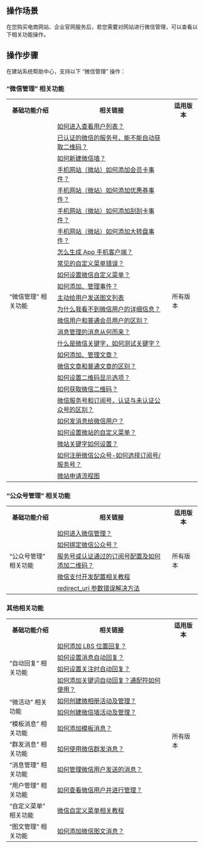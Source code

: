 ## 操作场景
在您购买电商网站、企业官网服务后，若您需要对网站进行微信管理，可以查看以下相关功能操作。

## 操作步骤
在建站系统帮助中心，支持以下 “微信管理” 操作：

### “微信管理” 相关功能
<table>
<tr>
<th width="25%">基础功能介绍</th>
<th width="60%">相关链接</th>
<th width="15%">适用版本</th>
</tr>
<tr>
<td  rowspan="26">“微信管理” 相关功能</td>
<td><a href="https://admin.site.my-qcloud.com/xi/help?id=1056
">如何进入查看用户列表？</a></td>
<td  rowspan="30">所有版本</td>
</tr>
<tr>
<td><a href="https://admin.site.my-qcloud.com/xi/help?id=1055	
">已认证的微信的服务号，能不能自动获取二维码？</a></td>
</tr>
<tr>
<td><a href="https://admin.site.my-qcloud.com/xi/help?id=1054
">如何新建微信墙？</a></td>	
</tr>
<tr>
<td><a href="https://admin.site.my-qcloud.com/xi/help?id=1044	
">手机网站（微站）如何添加会员卡事件？</a></td>	
</tr>
<tr>
<td><a href="https://admin.site.my-qcloud.com/xi/help?id=1042
">手机网站（微站）如何添加优惠券事件？</a></td>	
</tr>
<tr>
<td><a href="https://admin.site.my-qcloud.com/xi/help?id=1039
">手机网站（微站）如何添加刮刮卡事件？</a></td>
</tr>
<tr>
<td><a href="https://admin.site.my-qcloud.com/xi/help?id=1036
">手机网站（微站）如何添加大转盘事件？</a></td>	
</tr>
<tr>
<td><a href="https://admin.site.my-qcloud.com/xi/help?id=1019
">怎么生成 App 手机客户端？</a></td>	
</tr>
<tr>
<td><a href="https://admin.site.my-qcloud.com/xi/help?id=1018
">常见的自定义菜单错误？</a></td>
</tr>
<tr>
<td><a href="https://admin.site.my-qcloud.com/xi/help?id=1017
">如何设置微信自定义菜单？</a></td>		
</tr>
<tr>
<td><a href="https://admin.site.my-qcloud.com/xi/help?id=1016
">如何添加、管理事件？</a></td>	
</tr>
<tr>
<td><a href="https://admin.site.my-qcloud.com/xi/help?id=1015
">主动给用户发送图文列表</a></td>	
</tr>
<tr>
<td><a href="https://admin.site.my-qcloud.com/xi/help?id=1013
">为什么我看不到微信用户的详细信息？</a></td>	
</tr>
<tr>
<td><a href="https://admin.site.my-qcloud.com/xi/help?id=1012
">微信用户和普通会员用户的区别？</a></td>	
</tr>
<tr>
<td><a href="https://admin.site.my-qcloud.com/xi/help?id=1011
">消息管理的消息从何而来？</a></td>	
</tr>
<tr>
<td><a href="https://admin.site.my-qcloud.com/xi/help?id=1009
">什么是微信关键字，如何测试关键字？</a></td>	
</tr>
<tr>
<td><a href="https://admin.site.my-qcloud.com/xi/help?id=1008">如何添加、管理文章？</a></td>
</tr>
<tr>
<td><a href="https://admin.site.my-qcloud.com/xi/help?id=1007">微信文章和普通文章的区别？</a></td>
</tr>
<tr>
<td><a href="https://admin.site.my-qcloud.com/xi/help?id=1006">如何设置二维码显示选项？</a></td>
</tr>
<tr>
<td><a href="https://admin.site.my-qcloud.com/xi/help?id=1005">如何获取微信二维码？</a></td>
</tr>
<tr>
<td><a href="https://admin.site.my-qcloud.com/xi/help?id=1004">微信服务号和订阅号，认证与未认证公众号的区别？</a></td>
</tr>
<tr>
<td><a href="https://admin.site.my-qcloud.com/xi/help?id=921">如何发消息给微信用户？</a></td>
</tr>
<tr>
<td><a href="https://admin.site.my-qcloud.com/xi/help?id=920">如何设置微站的自定义菜单？</a></td>
</tr>
<tr>
<td><a href="https://admin.site.my-qcloud.com/xi/help?id=919">微站关键字如何设置？</a></td>
</tr>
<tr>
<td><a href="https://admin.site.my-qcloud.com/xi/help?id=917">如何注册微信公众号-如何选择订阅号/服务号？</a></td>
</tr>
<tr>
<td><a href="https://admin.site.my-qcloud.com/xi/help?id=916">微站申请流程图</a></td>
</tr>

</table>

### “公众号管理” 相关功能

<table>
<tr>
<th width="25%">基础功能介绍</th>
<th width="60%">相关链接</th>
<th width="15%">适用版本</th>
</tr>
<tr>
<td  rowspan="5">“公众号管理” 相关功能</td>
<td><a href="https://admin.site.my-qcloud.com/xi/help?id=1306">如何进入微信管理？</a></td>
<td  rowspan="5">所有版本</td>
</tr>
<tr>
<td><a href="https://admin.site.my-qcloud.com/xi/help?id=1305">如何绑定微信公众号？</a></td>
</tr>
<tr>
<td><a href="https://admin.site.my-qcloud.com/xi/help?id=1086">服务号或认证通过的订阅号配置及如何添加二维码？</a></td>
</tr>
<tr>
<td><a href="https://admin.site.my-qcloud.com/xi/help?id=1061">微信支付开发配置相关教程</a></td>
</tr>
<tr>
<td><a href="https://admin.site.my-qcloud.com/xi/help?id=993">redirect_uri 参数错误解决方法</a></td>
</tr>
</table>

### 其他相关功能
<table>
<tr>
<th width="25%">基础功能介绍</th>
<th width="60%">相关链接</th>
<th width="15%">适用版本</th>
</tr>
<tr>
<td  rowspan="4">“自动回复” 相关功能</td>
<td><a href="https://admin.site.my-qcloud.com/xi/help?id=1088">如何添加 LBS 位置回复？</a></td>
<td  rowspan="20">所有版本</td>
</tr>
<tr>
<td><a href="https://admin.site.my-qcloud.com/xi/help?id=1084">如何设置消息自动回复？</a></td>
</tr>
<tr>
<td><a href="https://admin.site.my-qcloud.com/xi/help?id=1083">如何设置关注时自动回复？</a></td>
</tr>
<tr>
<td><a href="https://admin.site.my-qcloud.com/xi/help?id=1010">如何添加关键词自动回复？通配符如何使用？</a></td>
</tr>
<tr>
<td  rowspan="2">“微活动” 相关功能</td>
<td><a href="https://admin.site.my-qcloud.com/xi/help?id=1157">如何创建微相册活动及管理？</a></td>
</tr>
<tr>
<td><a href="https://admin.site.my-qcloud.com/xi/help?id=1156">如何创建微信墙活动及管理？</a></td>
</tr>
<tr>
<td>“模板消息” 相关功能</td>
<td><a href="https://admin.site.my-qcloud.com/xi/help?id=1093">如何添加模板消息？</a></td>
</tr>
<tr>
<td>“群发消息” 相关功能</td>
<td><a href="https://admin.site.my-qcloud.com/xi/help?id=1092
">如何使用微信群发消息？</a></td>
</tr>
<tr>
<td>“消息管理” 相关功能</td>
<td><a href="https://admin.site.my-qcloud.com/xi/help?id=1091
">如何管理微信用户发送的消息？</a></td>
</tr>
<tr>
<td>“用户管理” 相关功能</td>
<td><a href="https://admin.site.my-qcloud.com/xi/help?id=1090
">如何查看微信用户并进行管理？</a></td>
</tr>
<tr>
<td>“自定义菜单” 相关功能</td>
<td><a href="https://admin.site.my-qcloud.com/xi/help?id=1089
">微信自定义菜单相关教程</a></td>
</tr>
<tr>
<td>“图文管理” 相关功能</td>
<td><a href="https://admin.site.my-qcloud.com/xi/help?id=1087
">如何添加微信图文消息？</a></td>
</tr>
</table>








	
	
	
	
	
	
	
	
	



